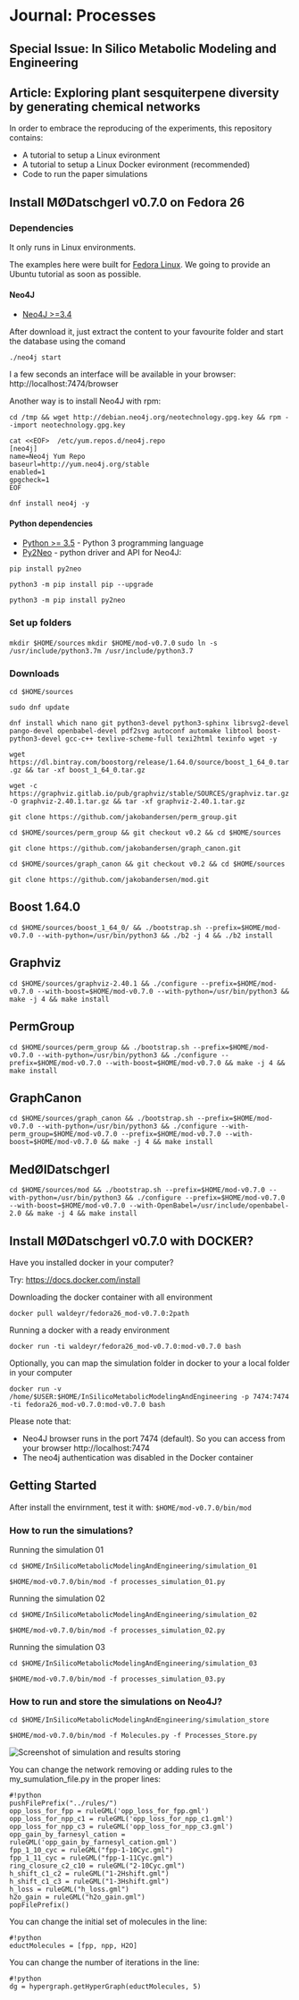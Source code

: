 # Journal: Processes 

## Special Issue: In Silico Metabolic Modeling and Engineering

## Article: Exploring plant sesquiterpene diversity by generating chemical networks

In order to embrace the reproducing of the experiments, this repository contains:
* A tutorial to setup a Linux evironment 
* A tutorial to setup a Linux Docker evironment (recommended)
* Code to run the paper simulations 


## Install MØDatschgerl v0.7.0 on Fedora 26

### Dependencies

It only runs in Linux environments. 

The examples here were built for [Fedora Linux](https://getfedora.org/). We going to provide an Ubuntu tutorial as soon as possible.

#### Neo4J
* [Neo4J >=3.4](https://neo4j.com/download-center)

After download it, just extract the content to your favourite folder and start the database using the comand

`./neo4j start`

I a few seconds an interface will be available in your browser: http://localhost:7474/browser

Another way is to install Neo4J with rpm:

`cd /tmp && wget http://debian.neo4j.org/neotechnology.gpg.key && rpm --import neotechnology.gpg.key`

```
cat <<EOF>  /etc/yum.repos.d/neo4j.repo
[neo4j]
name=Neo4j Yum Repo
baseurl=http://yum.neo4j.org/stable
enabled=1
gpgcheck=1
EOF
```
`dnf install neo4j -y`

#### Python dependencies
* [Python >= 3.5](https://www.python.org/downloads/release/python-350/) - Python 3 programming language
* [Py2Neo](https://py2neo.org/v4/) - python driver and API for Neo4J:

`pip install py2neo`

`python3 -m pip install pip --upgrade`

`python3 -m pip install py2neo`

### Set up folders
`mkdir $HOME/sources`
`mkdir $HOME/mod-v0.7.0`
`sudo ln -s /usr/include/python3.7m /usr/include/python3.7`

### Downloads

`cd $HOME/sources`

`sudo dnf update`

`dnf install which nano git python3-devel python3-sphinx librsvg2-devel pango-devel openbabel-devel pdf2svg autoconf automake libtool boost-python3-devel gcc-c++ texlive-scheme-full texi2html texinfo wget -y`

`wget https://dl.bintray.com/boostorg/release/1.64.0/source/boost_1_64_0.tar.gz && tar -xf boost_1_64_0.tar.gz`

`wget -c https://graphviz.gitlab.io/pub/graphviz/stable/SOURCES/graphviz.tar.gz -O graphviz-2.40.1.tar.gz && tar -xf graphviz-2.40.1.tar.gz`

`git clone https://github.com/jakobandersen/perm_group.git`

`cd $HOME/sources/perm_group && git checkout v0.2 && cd $HOME/sources`

`git clone https://github.com/jakobandersen/graph_canon.git`

`cd $HOME/sources/graph_canon && git checkout v0.2 && cd $HOME/sources`

`git clone https://github.com/jakobandersen/mod.git`


## Boost 1.64.0
`cd $HOME/sources/boost_1_64_0/ && ./bootstrap.sh --prefix=$HOME/mod-v0.7.0 --with-python=/usr/bin/python3 && ./b2 -j 4 && ./b2 install`

## Graphviz
`cd $HOME/sources/graphviz-2.40.1 && ./configure --prefix=$HOME/mod-v0.7.0 --with-boost=$HOME/mod-v0.7.0 --with-python=/usr/bin/python3 && make -j 4 && make install`

## PermGroup
`cd $HOME/sources/perm_group && ./bootstrap.sh --prefix=$HOME/mod-v0.7.0 --with-python=/usr/bin/python3 && ./configure --prefix=$HOME/mod-v0.7.0 --with-boost=$HOME/mod-v0.7.0 && make -j 4 && make install`

## GraphCanon
`cd $HOME/sources/graph_canon && ./bootstrap.sh --prefix=$HOME/mod-v0.7.0 --with-python=/usr/bin/python3 && ./configure --with-perm_group=$HOME/mod-v0.7.0 --prefix=$HOME/mod-v0.7.0 --with-boost=$HOME/mod-v0.7.0 && make -j 4 && make install`

## MedØlDatschgerl
`cd $HOME/sources/mod && ./bootstrap.sh --prefix=$HOME/mod-v0.7.0 --with-python=/usr/bin/python3 && ./configure --prefix=$HOME/mod-v0.7.0 --with-boost=$HOME/mod-v0.7.0 --with-OpenBabel=/usr/include/openbabel-2.0 && make -j 4 && make install`


## Install MØDatschgerl v0.7.0 with DOCKER?

Have you installed docker in your computer? 

Try: https://docs.docker.com/install

Downloading the docker container with all environment

`docker pull waldeyr/fedora26_mod-v0.7.0:2path`

Running a docker with a ready environment 

`docker run -ti waldeyr/fedora26_mod-v0.7.0:mod-v0.7.0 bash`

Optionally, you can map the simulation folder in docker to your a local folder in your computer

`docker run -v /home/$USER:$HOME/InSilicoMetabolicModelingAndEngineering -p 7474:7474 -ti fedora26_mod-v0.7.0:mod-v0.7.0 bash`

Please note that:
* Neo4J browser runs in the port 7474 (default). So you can access from your browser http://localhost:7474
* The neo4j authentication was disabled in the Docker container

## Getting Started

After install the envirnment, test it with: `$HOME/mod-v0.7.0/bin/mod`

### How to run the simulations?

Running the simulation 01

`cd $HOME/InSilicoMetabolicModelingAndEngineering/simulation_01`

`$HOME/mod-v0.7.0/bin/mod -f processes_simulation_01.py`

Running the simulation 02

`cd $HOME/InSilicoMetabolicModelingAndEngineering/simulation_02`

`$HOME/mod-v0.7.0/bin/mod -f processes_simulation_02.py`

Running the simulation 03

`cd $HOME/InSilicoMetabolicModelingAndEngineering/simulation_03`

`$HOME/mod-v0.7.0/bin/mod -f processes_simulation_03.py`


### How to run and store the simulations on Neo4J?

`cd $HOME/InSilicoMetabolicModelingAndEngineering/simulation_store`

`$HOME/mod-v0.7.0/bin/mod -f Molecules.py -f Processes_Store.py`

![Screenshot of simulation and results storing](https://github.com/waldeyr/InSilicoMetabolicModelingAndEngineering/blob/master/screenshots/Screenshot_Processes_Store.png)




You can change the network removing or adding rules to the my_sumulation_file.py in the proper lines:
```
#!python
pushFilePrefix("../rules/")
opp_loss_for_fpp = ruleGML('opp_loss_for_fpp.gml')
opp_loss_for_npp_c1 = ruleGML('opp_loss_for_npp_c1.gml')
opp_loss_for_npp_c3 = ruleGML('opp_loss_for_npp_c3.gml')
opp_gain_by_farnesyl_cation = ruleGML('opp_gain_by_farnesyl_cation.gml')
fpp_1_10_cyc = ruleGML("fpp-1-10Cyc.gml")
fpp_1_11_cyc = ruleGML("fpp-1-11Cyc.gml")
ring_closure_c2_c10 = ruleGML("2-10Cyc.gml")
h_shift_c1_c2 = ruleGML("1-2Hshift.gml")
h_shift_c1_c3 = ruleGML("1-3Hshift.gml")
h_loss = ruleGML("h_loss.gml")
h2o_gain = ruleGML("h2o_gain.gml")
popFilePrefix()
```

You can change the initial set of molecules in the line:
```
#!python
eductMolecules = [fpp, npp, H2O]
```

You can change the number of iterations in the line:
```
#!python
dg = hypergraph.getHyperGraph(eductMolecules, 5)
```

